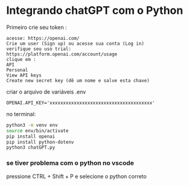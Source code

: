 # Integrando chatGPT com o Python

Primeiro crie seu token :

```
acesse: https://openai.com/
Crie um user (Sign up) ou acesse sua conta (Log in)
verifique seu uso trial:
https://platform.openai.com/account/usage
clique em :
API
Personal
View API keys
Create new secret key (dê um nome e salve esta chave)

```

criar o arquivo de variáveis .env
```
OPENAI.API_KEY='xxxxxxxxxxxxxxxxxxxxxxxxxxxxxxxxxxxxxx'

```

no terminal:
```bash
python3 -m venv env
source env/bin/activate
pip install openai
pip install python-dotenv
python3 chatGPT.py
```


### se tiver problema com o python no vscode

pressione CTRL + Shift + P e selecione o python correto